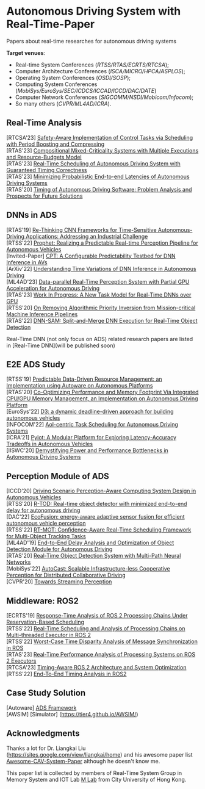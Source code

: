 # Autonomous Driving System with Real-Time-Paper
Papers about real-time researches for autonomous driving systems

**Target venues**: 
 - Real-time System Conferences (*RTSS/RTAS/ECRTS/RTCSA*); 
 - Computer Architecture Conferences (*ISCA/MICRO/HPCA/ASPLOS*);
 - Operating System Conferences (*OSDI/SOSP*); 
 - Computing System Conferences (*MobiSys/EuroSys/SEC/ICDCS/ICCAD/ICCD/DAC/DATE*)
 - Computer Network Conferences (*SIGCOMM/NSDI/Mobicom/Infocom*); 
 - So many others (*CVPR/ML4AD/ICRA*).
## Real-Time Analysis
[RTCSA'23] [Safety-Aware Implementation of Control Tasks via Scheduling with Period Boosting and Compressing](https://ieeexplore.ieee.org/abstract/document/10296312) </br>
[RTAS'23] [Compositional Mixed-Criticality Systems with Multiple Executions and Resource-Budgets Model](https://ieeexplore.ieee.org/document/10155712) </br>
[RTAS'23] [Real-Time Scheduling of Autonomous Driving System with Guaranteed Timing Correctness](https://ieeexplore.ieee.org/document/10155700) </br>
[RTAS'23] [Minimizing Probabilistic End-to-end Latencies of Autonomous Driving Systems](https://ieeexplore.ieee.org/document/10155682) </br>
[RTAS'20] [Timing of Autonomous Driving Software: Problem Analysis and Prospects for Future Solutions](https://ieeexplore.ieee.org/abstract/document/9113112) </br>

## DNNs in ADS
[RTAS'19] [Re-Thinking CNN Frameworks for Time-Sensitive Autonomous-Driving Applications: Addressing an Industrial Challenge](https://ieeexplore.ieee.org/abstract/document/8743176) </br>
[RTSS'22] [Prophet: Realizing a Predictable Real-time Perception Pipeline for Autonomous Vehicles](https://ieeexplore.ieee.org/document/9984807) </br>
[Invited-Paper] [CPT: A Configurable Predictability Testbed for DNN Inference in AVs](https://weisongshi.org/papers/liu24-CPT.pdf) </br>
[ArXiv'22] [Understanding Time Variations of DNN Inference in Autonomous Driving](https://arxiv.org/abs/2209.05487) </br>
[ML4AD'23] [Data-parallel Real-Time Perception System with Partial GPU Acceleration for Autonomous Driving](https://ml4ad.github.io/files/papers2023/Data-parallel%20Real-Time%20Perception%20System%20with%20Partial%20GPU%20Acceleration%20for%20Autonomous%20Driving.pdf) </br>
[RTAS'23] [Work In Progress: A New Task Model for Real-Time DNNs over GPU](https://ieeexplore.ieee.org/document/10155716) </br>
[RTSS'20] [On Removing Algorithmic Priority Inversion from Mission-critical Machine Inference Pipelines](https://ieeexplore.ieee.org/document/9355507) </br>
[RTAS'22] [DNN-SAM: Split-and-Merge DNN Execution for Real-Time Object Detection](https://ieeexplore.ieee.org/document/9804671) </br>

Real-Time DNN (not only focus on ADS) related research papers are listed in [Real-Time DNN](will be published soon)

## E2E ADS Study 
[RTSS'19] [Predictable Data-Driven Resource Management: an Implementation using Autoware on Autonomous Platforms](https://ieeexplore.ieee.org/document/9052198) </br>
[RTAS'20] [Co-Optimizing Performance and Memory Footprint Via Integrated CPU/GPU Memory Management, an Implementation on Autonomous Driving Platform](https://ieeexplore.ieee.org/document/9113098) </br>
[EuroSys'22] [D3: a dynamic deadline-driven approach for building autonomous vehicles](https://dl.acm.org/doi/10.1145/3492321.3519576) </br>
[INFOCOM'22] [AoI-centric Task Scheduling for Autonomous Driving Systems](https://ieeexplore.ieee.org/document/9796958) </br>
[ICRA'21] [Pylot: A Modular Platform for Exploring Latency-Accuracy Tradeoffs in Autonomous Vehicles](https://ieeexplore.ieee.org/stamp/stamp.jsp?tp=&arnumber=9561747) </br>
[IISWC'20] [Demystifying Power and Performance Bottlenecks in Autonomous Driving Systems](https://upcommons.upc.edu/bitstream/handle/2117/334539/Demystifying%20power%20and%20performance%20bottlenecks%20in%20autonomous%20driving%20systems.pdf;jsessionid=BE2D046004B6F65E52A26F52AD0A3CDE?sequence=1) </br>

## Perception Module of ADS 
[ICCD'20] [Driving Scenario Perception-Aware Computing System Design in Autonomous Vehicles](https://ieeexplore.ieee.org/document/9283564) </br>
[RTSS'20] [R-TOD: Real-time object detector with minimized end-to-end delay for autonomous driving](https://arxiv.org/abs/2011.06372) </br>
[DAC'22] [EcoFusion: energy-aware adaptive sensor fusion for efficient autonomous vehicle perception](https://dl.acm.org/doi/abs/10.1145/3489517.3530489) </br>
[RTSS'22] [RT-MOT: Confidence-Aware Real-Time Scheduling Framework for Multi-Object Tracking Tasks](https://ieeexplore.ieee.org/document/9984748) </br>
[ML4AD'19] [End-to-End Delay Analysis and Optimization of Object Detection Module for Autonomous Driving](https://ml4ad.github.io/files/papers/End-to-End%20Delay%20Analysis%20and%20Optimization%20of%20Object%20Detection%20Module%20for%20Autonomous%20Driving.pdf) </br>
[RTAS'20] [Real-Time Object Detection System with Multi-Path Neural Networks](https://ieeexplore.ieee.org/abstract/document/9113124) </br>
[MobiSys'22] [AutoCast: Scalable Infrastructure-less Cooperative Perception for Distributed Collaborative Driving](https://dl.acm.org/doi/pdf/10.1145/3498361.3538925) </br>
[CVPR'20] [Towards Streaming Perception](https://arxiv.org/pdf/2005.10420.pdf) </br>

## Middleware: ROS2
[ECRTS'19] [Response-Time Analysis of ROS 2 Processing Chains Under Reservation-Based Scheduling](https://drops.dagstuhl.de/opus/volltexte/2019/10743/pdf/LIPIcs-ECRTS-2019-6.pdf)</br>
[RTSS'22] [Real-Time Scheduling and Analysis of Processing Chains on Multi-threaded Executor in ROS 2](https://ieeexplore.ieee.org/document/9984791) </br>
[RTSS'22] [Worst-Case Time Disparity Analysis of Message Synchronization in ROS](https://ieeexplore.ieee.org/document/9984711) </br>
[RTAS'23] [Real-Time Performance Analysis of Processing Systems on ROS 2 Executors](https://ieeexplore.ieee.org/document/10155681) </br>
[RTCSA'23] [Timing-Aware ROS 2 Architecture and System Optimization](https://ieeexplore.ieee.org/document/10296235) </br>
[RTSS'22] [End-To-End Timing Analysis in ROS2](https://ieeexplore.ieee.org/document/9984789) </br>

## Case Study Solution
[Autoware] [ADS Framework](https://github.com/autowarefoundation/autoware) </br>
[AWSIM] [Simulator] (https://tier4.github.io/AWSIM/) </br>


## Acknowledgments

Thanks a lot for Dr. Liangkai Liu (https://sites.google.com/view/liangkai/home) and his awesome paper list [Awesome-CAV-System-Paper](https://github.com/Torreskai0722/Awesome-CAV-System-Paper) although he doesn't know me.

This paper list is collected by members of Real-Time System Group in Memory System and IOT Lab [M Lab](https://mlab.hk/) from City University of Hong Kong.
